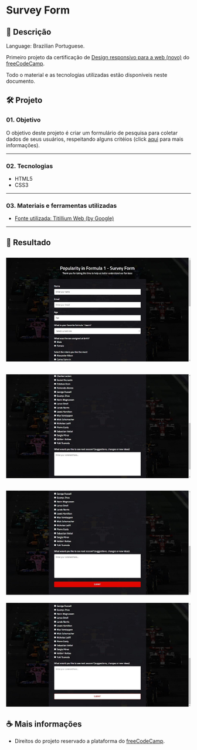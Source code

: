 # Survey Form

## 📃 Descrição

Language: Brazilian Portuguese.

Primeiro projeto da certificação de [Design responsivo para a web (novo)](https://www.freecodecamp.org/portuguese/learn/2022/responsive-web-design/) do [freeCodeCamp](https://www.freecodecamp.org/portuguese/learn/).

Todo o material e as tecnologias utilizadas estão disponíveis neste documento.

## 🛠️ Projeto

### 01. Objetivo

O objetivo deste projeto é criar um formulário de pesquisa para coletar dados de seus usuários, respeitando alguns critéios (click [aqui](https://www.freecodecamp.org/portuguese/learn/2022/responsive-web-design/build-a-survey-form-project/build-a-survey-form) para mais informações).

---

### 02. Tecnologias

- HTML5
- CSS3

---

### 03. Materiais e ferramentas utilizadas

- [Fonte utilizada: Titillium Web (by Google)](https://fonts.google.com/specimen/Titillium+Web?query=Titillium)

---

## 📸 Resultado

![Imagem 01](https://github.com/FrBreno/Responsive-Web-Design---freeCodeCamp/blob/main/final%20result%20-%20images/Survey%20Form%20-%2001.jpg?raw=true)
---
![Imagem 02](https://github.com/FrBreno/Responsive-Web-Design---freeCodeCamp/blob/main/final%20result%20-%20images/Survey%20Form%20-%2002.jpg?raw=true)
---
![Imagem 03](https://github.com/FrBreno/Responsive-Web-Design---freeCodeCamp/blob/main/final%20result%20-%20images/Survey%20Form%20-%2003.jpg?raw=true)
---
![Imagem 04](https://github.com/FrBreno/Responsive-Web-Design---freeCodeCamp/blob/main/final%20result%20-%20images/Survey%20Form%20-%2004.jpg?raw=true)


## ☕ Mais informações

- Direitos do projeto reservado a plataforma do [freeCodeCamp](https://www.freecodecamp.org/portuguese/learn/).
